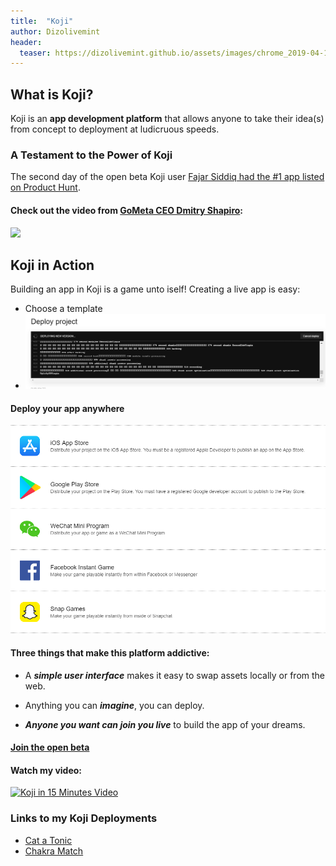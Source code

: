 ```yaml
---
title:  "Koji"
author: Dizolivemint
header:
  teaser: https://dizolivemint.github.io/assets/images/chrome_2019-04-14_22-14-57.png
---
```

## What is Koji?
Koji is an **app development platform** that allows anyone to take their idea(s) from concept to deployment at ludicruous speeds.

### A Testament to the Power of Koji
The second day of the open beta Koji user [Fajar Siddiq had the #1 app listed on Product Hunt][3].

#### Check out the video from [GoMeta CEO Dmitry Shapiro][0]:
[![](http://img.youtube.com/vi/EXQVGW5GAJk/0.jpg)](http://www.youtube.com/watch?v=EXQVGW5GAJk "Koji App Development Platform")

## Koji in Action
Building an app in Koji is a game unto iself!
Creating a live app is easy:
* Choose a template
* ![Koji Deployment Console](/assets/images/chrome_2019-04-15_20-12-56.png)

#### Deploy your app anywhere
![Cross-platform](/assets/images/chrome_2019-04-15_20-13-32.png)

#### Three things that make this platform addictive:
* A ***simple user interface*** makes it easy to swap assets locally or from the web.

* Anything you can ***imagine***, you can deploy.

* ***Anyone you want can join you live*** to build the app of your dreams.

#### [Join the open beta][2]

#### Watch my video:
[![Koji in 15 Minutes Video](http://img.youtube.com/vi/XsBM9EH-Szc/0.jpg)](http://www.youtube.com/watch?v=XsBM9EH-Szc "Made with Koji in 15 Minutes")

### Links to my Koji Deployments
* [Cat a Tonic](https://catatonic.withkoji.com/)
* [Chakra Match](http://chakramatch.xyz)

[0]:https://variety.com/2016/digital/news/dmitry-shapiro-gometa-1201867059/
[1]:https://gometa.io
[2]:https://gokoji.com
[3]:https://medium.com/madewithkoji/how-a-professional-yo-yoer-built-launched-and-made-it-1-on-product-hunt-in-less-than-24-hours-e5c6fe4c6df3?fbclid=IwAR3Pd8sazOgGBeyMkxWroPbl6ZiTmhPcLrQ-FZ6n0XF3BbOmPztJs-iUm6U
